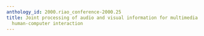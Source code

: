 ```yaml
---
anthology_id: 2000.riao_conference-2000.25
title: Joint processing of audio and visual information for multimedia indexing and
  human-computer interaction
---
```

